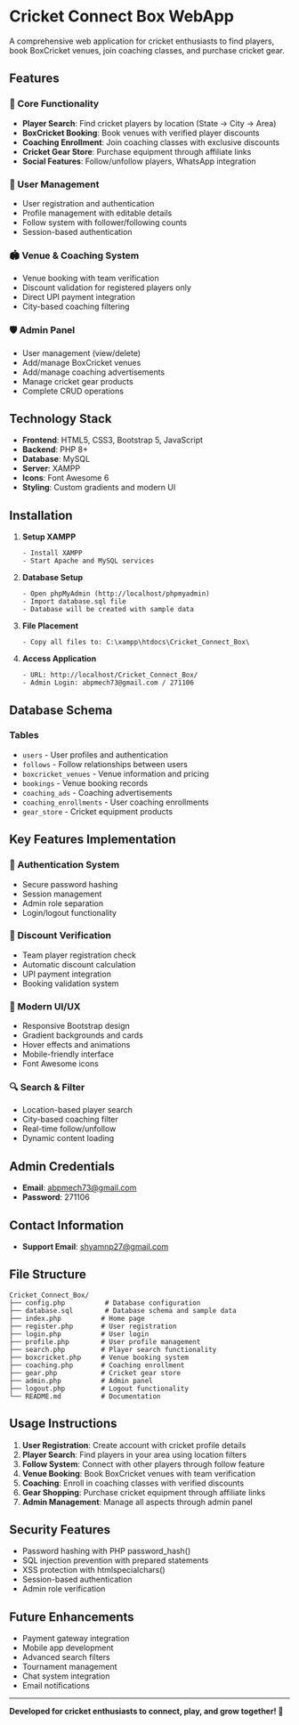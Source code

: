 # Cricket Connect Box WebApp

A comprehensive web application for cricket enthusiasts to find players, book BoxCricket venues, join coaching classes, and purchase cricket gear.

## Features

### 🏏 Core Functionality
- **Player Search**: Find cricket players by location (State → City → Area)
- **BoxCricket Booking**: Book venues with verified player discounts
- **Coaching Enrollment**: Join coaching classes with exclusive discounts
- **Cricket Gear Store**: Purchase equipment through affiliate links
- **Social Features**: Follow/unfollow players, WhatsApp integration

### 👥 User Management
- User registration and authentication
- Profile management with editable details
- Follow system with follower/following counts
- Session-based authentication

### 🏟️ Venue & Coaching System
- Venue booking with team verification
- Discount validation for registered players only
- Direct UPI payment integration
- City-based coaching filtering

### 🛡️ Admin Panel
- User management (view/delete)
- Add/manage BoxCricket venues
- Add/manage coaching advertisements
- Manage cricket gear products
- Complete CRUD operations

## Technology Stack

- **Frontend**: HTML5, CSS3, Bootstrap 5, JavaScript
- **Backend**: PHP 8+
- **Database**: MySQL
- **Server**: XAMPP
- **Icons**: Font Awesome 6
- **Styling**: Custom gradients and modern UI

## Installation

1. **Setup XAMPP**
   ```
   - Install XAMPP
   - Start Apache and MySQL services
   ```

2. **Database Setup**
   ```
   - Open phpMyAdmin (http://localhost/phpmyadmin)
   - Import database.sql file
   - Database will be created with sample data
   ```

3. **File Placement**
   ```
   - Copy all files to: C:\xampp\htdocs\Cricket_Connect_Box\
   ```

4. **Access Application**
   ```
   - URL: http://localhost/Cricket_Connect_Box/
   - Admin Login: abpmech73@gmail.com / 271106
   ```

## Database Schema

### Tables
- `users` - User profiles and authentication
- `follows` - Follow relationships between users
- `boxcricket_venues` - Venue information and pricing
- `bookings` - Venue booking records
- `coaching_ads` - Coaching advertisements
- `coaching_enrollments` - User coaching enrollments
- `gear_store` - Cricket equipment products

## Key Features Implementation

### 🔐 Authentication System
- Secure password hashing
- Session management
- Admin role separation
- Login/logout functionality

### 🎯 Discount Verification
- Team player registration check
- Automatic discount calculation
- UPI payment integration
- Booking validation system

### 📱 Modern UI/UX
- Responsive Bootstrap design
- Gradient backgrounds and cards
- Hover effects and animations
- Mobile-friendly interface
- Font Awesome icons

### 🔍 Search & Filter
- Location-based player search
- City-based coaching filter
- Real-time follow/unfollow
- Dynamic content loading

## Admin Credentials
- **Email**: abpmech73@gmail.com
- **Password**: 271106

## Contact Information
- **Support Email**: shyamnp27@gmail.com

## File Structure
```
Cricket_Connect_Box/
├── config.php          # Database configuration
├── database.sql        # Database schema and sample data
├── index.php          # Home page
├── register.php       # User registration
├── login.php          # User login
├── profile.php        # User profile management
├── search.php         # Player search functionality
├── boxcricket.php     # Venue booking system
├── coaching.php       # Coaching enrollment
├── gear.php           # Cricket gear store
├── admin.php          # Admin panel
├── logout.php         # Logout functionality
└── README.md          # Documentation
```

## Usage Instructions

1. **User Registration**: Create account with cricket profile details
2. **Player Search**: Find players in your area using location filters
3. **Follow System**: Connect with other players through follow feature
4. **Venue Booking**: Book BoxCricket venues with team verification
5. **Coaching**: Enroll in coaching classes with verified discounts
6. **Gear Shopping**: Purchase cricket equipment through affiliate links
7. **Admin Management**: Manage all aspects through admin panel

## Security Features
- Password hashing with PHP password_hash()
- SQL injection prevention with prepared statements
- XSS protection with htmlspecialchars()
- Session-based authentication
- Admin role verification

## Future Enhancements
- Payment gateway integration
- Mobile app development
- Advanced search filters
- Tournament management
- Chat system integration
- Email notifications

---
**Developed for cricket enthusiasts to connect, play, and grow together! 🏏**